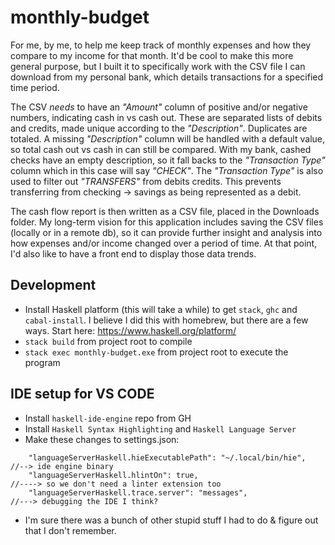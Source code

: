 # monthly-budget

For me, by me, to help me keep track of monthly expenses and how they compare to my income for that month. It'd be cool to make this more general purpose, but I built it to specifically work with the CSV file I can download from my personal bank, which details transactions for a specified time period. 

The CSV *needs* to have an _"Amount"_ column of positive and/or negative numbers, indicating cash in vs cash out. These are separated lists of debits and credits, made unique according to the _"Description"_. Duplicates are totaled. A missing _"Description"_ column will be handled with a default value, so total cash out vs cash in can still be compared. With my bank, cashed checks have an empty description, so it fall backs to the _"Transaction Type"_ column which in this case will say _"CHECK"_. The _"Transaction Type"_ is also used to filter out _"TRANSFERS"_ from debits credits. This prevents transferring from checking -> savings as being represented as a debit.

The cash flow report is then written as a CSV file, placed in the Downloads folder. My long-term vision for this application includes saving the CSV files (locally or in a remote db), so it can provide further insight and analysis into how expenses and/or income changed over a period of time. At that point, I'd also like to have a front end to display those data trends.

## Development

* Install Haskell platform (this will take a while) to get `stack`, `ghc` and `cabal-install`. I believe I did this with homebrew, but there are a few ways. Start here: https://www.haskell.org/platform/
* `stack build` from project root to compile
* `stack exec monthly-budget.exe` from project root to execute the program

## IDE setup for VS CODE

* Install `haskell-ide-engine` repo from GH
* Install `Haskell Syntax Highlighting` and `Haskell Language Server`
* Make these changes to settings.json:
```
    "languageServerHaskell.hieExecutablePath": "~/.local/bin/hie",      //--> ide engine binary 
    "languageServerHaskell.hlintOn": true,                              //----> so we don't need a linter extension too
    "languageServerHaskell.trace.server": "messages",                   //---> debugging the IDE I think?
 ```
* I'm sure there was a bunch of other stupid stuff I had to do & figure out that I don't remember.
